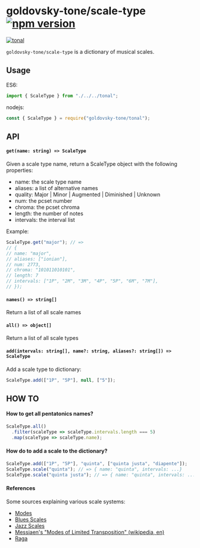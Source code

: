 # goldovsky-tone/scale-type [![npm version](https://img.shields.io/npm/v/goldovsky-tone/scale-type.svg?style=flat-square)](https://www.npmjs.com/package/goldovsky-tone/scale-type)

[![tonal](https://img.shields.io/badge/@tonaljs-scale_dictionary-yellow.svg?style=flat-square)](https://www.npmjs.com/browse/keyword/tonal)

`goldovsky-tone/scale-type` is a dictionary of musical scales.

## Usage

ES6:

```js
import { ScaleType } from "./../../tonal";
```

nodejs:

```js
const { ScaleType } = require("goldovsky-tone/tonal");
```

## API

#### `get(name: string) => ScaleType`

Given a scale type name, return a ScaleType object with the following properties:

- name: the scale type name
- aliases: a list of alternative names
- quality: Major | Minor | Augmented | Diminished | Unknown
- num: the pcset number
- chroma: the pcset chroma
- length: the number of notes
- intervals: the interval list

Example:

```js
ScaleType.get("major"); // =>
// {
// name: "major",
// aliases: ["ionian"],
// num: 2773,
// chroma: "101011010101",
// length: 7
// intervals: ["1P", "2M", "3M", "4P", "5P", "6M", "7M"],
// });
```

#### `names() => string[]`

Return a list of all scale names

#### `all() => object[]`

Return a list of all scale types

#### `add(intervals: string[], name?: string, aliases?: string[]) => ScaleType`

Add a scale type to dictionary:

```js
ScaleType.add(["1P", "5P"], null, ["5"]);
```

## HOW TO

#### How to get all pentatonics names?

```js
ScaleType.all()
  .filter(scaleType => scaleType.intervals.length === 5)
  .map(scaleType => scaleType.name);
```

#### How do to add a scale to the dictionary?

```js
ScaleType.add(["1P", "5P"], "quinta", ["quinta justa", "diapente"]);
ScaleType.scale("quinta"); // => { name: "quinta", intervals: ...}
ScaleType.scale("quinta justa"); // => { name: "quinta", intervals: ... }
```

#### References

Some sources explaining various scale systems:

- [Modes](https://en.wikipedia.org/wiki/Mode_(music))
- [Blues Scales](https://en.wikipedia.org/wiki/Blues_scale)
- [Jazz Scales](https://en.wikipedia.org/wiki/Jazz_scale)
- [Messiaen's "Modes of Limited Transposition" (wikipedia, en)](https://en.wikipedia.org/wiki/Mode_of_limited_transposition)
- [Raga](https://de.wikipedia.org/wiki/Raga)
